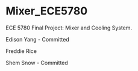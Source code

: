 # Mixer_ECE5780
ECE 5780 Final Project: Mixer and Cooling System.

Edison Yang - Committed

Freddie Rice

Shem Snow - Committed


